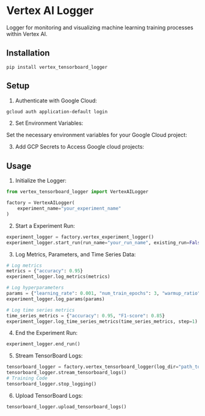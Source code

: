 # Vertex AI Logger

Logger for monitoring and visualizing machine learning training processes within Vertex AI.

## Installation
```pip install vertex_tensorboard_logger```

## Setup

1. Authenticate with Google Cloud:
```bash
gcloud auth application-default login
```

2. Set Environment Variables:

 Set the necessary environment variables for your Google Cloud project:

3. Add GCP Secrets to Access Google cloud projects: 


## Usage

1. Initialize the Logger:
```python
from vertex_tensorboard_logger import VertexAILogger

factory = VertexAILogger(
    experiment_name="your_experiment_name"
)
```

2. Start a Experiment Run:
```python
experiment_logger = factory.vertex_experiment_logger()
experiment_logger.start_run(run_name="your_run_name", existing_run=False)
```

3. Log Metrics, Parameters, and Time Series Data:
```python
# Log metrics
metrics = {"accuracy": 0.95}
experiment_logger.log_metrics(metrics)

# Log hyperparameters
params = {"learning_rate": 0.001, "num_train_epochs": 3, "warmup_ratio": 0.1, "weight_decay": 0.01}
experiment_logger.log_params(params)

# Log time series metrics
time_series_metrics = {"accuracy": 0.95, "F1-score": 0.85}
experiment_logger.log_time_series_metrics(time_series_metrics, step=1)
```

4. End the Experiment Run:
```python
experiment_logger.end_run()
```

5. Stream TensorBoard Logs:
```python
tensorboard_logger = factory.vertex_tensorboard_logger(log_dir="path_to_log_directory")
tensorboard_logger.stream_tensorboard_logs()
# Training Code
tensorboard_logger.stop_logging()
```

6. Upload TensorBoard Logs:
```python
tensorboard_logger.upload_tensorboard_logs()
```